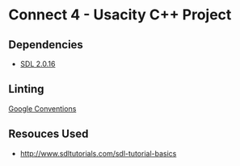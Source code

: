 # Connect 4 - Usacity C++ Project

## Dependencies

- [SDL 2.0.16](https://www.libsdl.org/download-2.0.php)

## Linting

[Google Conventions](https://google.github.io/styleguide/cppguide.html)

## Resouces Used

- http://www.sdltutorials.com/sdl-tutorial-basics
